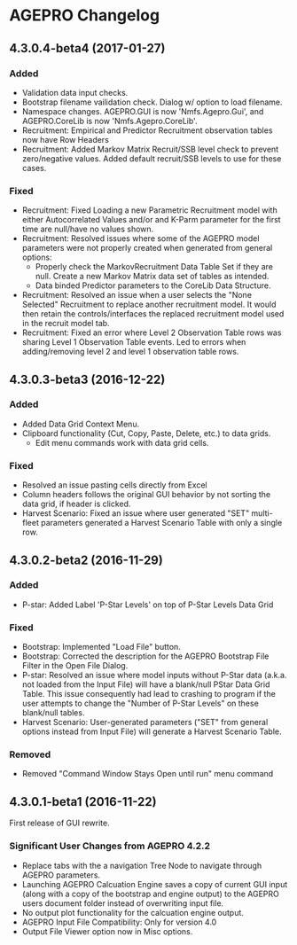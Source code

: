 
# AGEPRO Changelog

## 4.3.0.4-beta4 (2017-01-27)

### Added
- Validation data input checks.
- Bootstrap filename vailidation check. Dialog w/ option to load filename. 
- Namespace changes. AGEPRO.GUI is now 'Nmfs.Agepro.Gui', and AGEPRO.CoreLib is now 'Nmfs.Agepro.CoreLib'. 
- Recruitment: Empirical and Predictor Recruitment observation tables now have Row Headers 
- Recruitment: Added Markov Matrix Recruit/SSB level check to prevent zero/negative values. Added default recruit/SSB levels to use for these cases.

### Fixed
- Recruitment: Fixed Loading a new Parametric Recruitment model with either Autocorrelated Values and/or and K-Parm parameter for the first time are null/have no values shown.      
- Recruitment: Resolved issues where some of the AGEPRO model parameters were not properly created when generated from general options:
  - Properly check the MarkovRecruitment Data Table Set if they are null. Create a new Markov Matrix data set of tables as intended. 
  - Data binded Predictor parameters to the CoreLib Data Structure.
- Recruitment: Resolved an issue when a user selects the "None Selected" Recruitment to replace another recruitment model. It would then retain the controls/interfaces the replaced recruitment model used in the recruit model tab.
- Recruitment: Fixed an error where Level 2 Observation Table rows was sharing Level 1 Observation Table events. Led to errors when adding/removing level 2 and level 1 observation table rows.

## 4.3.0.3-beta3 (2016-12-22)

### Added
- Added Data Grid Context Menu.
- Clipboard functionality (Cut, Copy, Paste, Delete, etc.) to data grids.
  - Edit menu commands work with data grid cells.

### Fixed
- Resolved an issue pasting cells directly from Excel 
- Column headers follows the original GUI behavior by not sorting the data grid, if header is clicked.
- Harvest Scenario: Fixed an issue where user generated "SET" multi-fleet parameters generated a Harvest Scenario Table with only a single row.

## 4.3.0.2-beta2 (2016-11-29)

### Added
- P-star: Added Label 'P-Star Levels' on top of P-Star Levels Data Grid 

### Fixed
- Bootstrap: Implemented "Load File" button. 
- Bootstrap: Corrected the description for the AGEPRO Bootstrap File Filter in the Open File Dialog.
- P-star: Resolved an issue where model inputs without P-Star data (a.k.a. not loaded from the Input File) will have a blank/null PStar Data Grid Table. This issue consequently had lead to crashing to program if the user attempts to change the "Number of P-Star Levels" on these blank/null tables.
- Harvest Scenario: User-generated parameters ("SET" from general options instead from Input File) will generate a Harvest Scenario Table. 

### Removed
- Removed "Command Window Stays Open until run" menu command

## 4.3.0.1-beta1 (2016-11-22)
First release of GUI rewrite.
 
### Significant User Changes from AGEPRO 4.2.2
- Replace tabs with the a navigation Tree Node to navigate through AGEPRO parameters.    
- Launching AGEPRO Calcuation Engine saves a copy of current GUI input (along with a copy of the bootstrap and engine output) to the AGEPRO users document folder instead of overwriting input file.
- No output plot functionality for the calcuation engine output.
- AGEPRO Input File Compatibility: Only for version 4.0 
- Output File Viewer option now in Misc options.